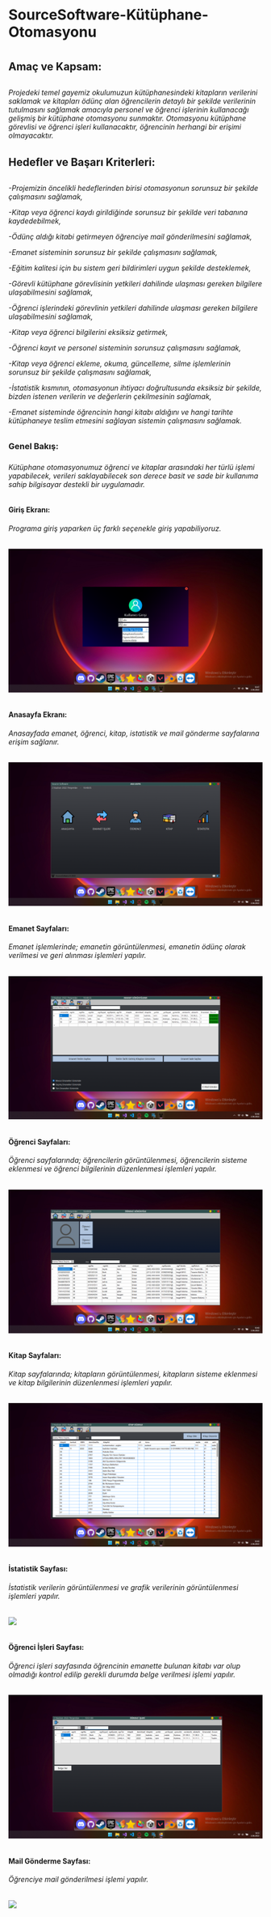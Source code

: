 <h1> SourceSoftware-Kütüphane-Otomasyonu <h1>

<h2> Amaç ve Kapsam: <h2>

<h6> Projedeki temel gayemiz okulumuzun kütüphanesindeki kitapların verilerini saklamak ve kitapları ödünç alan öğrencilerin detaylı bir şekilde verilerinin tutulmasını sağlamak
amacıyla personel ve öğrenci işlerinin kullanacağı gelişmiş bir kütüphane otomasyonu sunmaktır.
Otomasyonu kütüphane görevlisi ve öğrenci işleri kullanacaktır, öğrencinin herhangi bir erişimi olmayacaktır. <h6>


<h2> Hedefler ve Başarı Kriterleri: <h2>

<h6> -Projemizin öncelikli hedeflerinden birisi otomasyonun sorunsuz bir şekilde çalışmasını sağlamak, 

-Kitap veya öğrenci kaydı girildiğinde sorunsuz bir şekilde veri tabanına kaydedebilmek,

-Ödünç aldığı kitabi getirmeyen öğrenciye mail gönderilmesini sağlamak,

-Emanet sisteminin sorunsuz bir şekilde çalışmasını sağlamak,

-Eğitim kalitesi için bu sistem geri bildirimleri uygun şekilde desteklemek,

-Görevli kütüphane görevlisinin yetkileri dahilinde ulaşması gereken bilgilere ulaşabilmesini sağlamak,

-Öğrenci işlerindeki görevlinin yetkileri dahilinde ulaşması gereken bilgilere ulaşabilmesini sağlamak,

-Kitap veya öğrenci bilgilerini eksiksiz getirmek,

-Öğrenci kayıt ve personel sisteminin sorunsuz çalışmasını sağlamak,

-Kitap veya öğrenci ekleme, okuma, güncelleme, silme işlemlerinin sorunsuz bir şekilde çalışmasını sağlamak,

-İstatistik kısmının, otomasyonun ihtiyacı doğrultusunda eksiksiz bir şekilde, bizden istenen verilerin ve değerlerin çekilmesinin sağlamak,

-Emanet sisteminde öğrencinin hangi kitabı aldığını ve hangi tarihte kütüphaneye teslim etmesini sağlayan sistemin çalışmasını sağlamak. <h6>



<h3> Genel Bakış: <h3>

<h6> Kütüphane otomasyonumuz öğrenci ve kitaplar arasındaki her türlü işlemi yapabilecek, verileri saklayabilecek son derece basit ve sade bir kullanıma sahip bilgisayar destekli bir uygulamadır. <h6>



<h4> Giriş Ekranı: <h4>

<h6> Programa giriş yaparken üç farklı seçenekle giriş yapabiliyoruz. <h6>
  
  ![](Resimler/Giriş.png)



<h4> Anasayfa Ekranı: <h4>

<h6> Anasayfada emanet, öğrenci, kitap, istatistik ve mail gönderme sayfalarına erişim sağlanır. <h6>
  
  ![](Resimler/AnaSayfa.png)
  


<h4> Emanet Sayfaları: <h4>

<h6> Emanet işlemlerinde; emanetin görüntülenmesi, emanetin ödünç olarak verilmesi ve geri alınması işlemleri yapılır. <h6>
  
  ![](Resimler/Emanet.png)
  



<h4> Öğrenci Sayfaları: <h4>

<h6> Öğrenci sayfalarında; öğrencilerin görüntülenmesi, öğrencilerin sisteme eklenmesi ve öğrenci bilgilerinin düzenlenmesi işlemleri yapılır. <h6>
  
  ![](Resimler/Öğrenci.png)



<h4> Kitap Sayfaları: <h4>

<h6> Kitap sayfalarında; kitapların görüntülenmesi, kitapların sisteme eklenmesi ve kitap bilgilerinin düzenlenmesi işlemleri yapılır. <h6>
  
  ![](Resimler/Kitap.png)



<h4> İstatistik Sayfası: <h4>

<h6> İstatistik verilerin görüntülenmesi ve grafik verilerinin görüntülenmesi işlemleri yapılır. <h6>
  
  ![](Resimler/İstatiklerGrafik1.png)
  


<h4> Öğrenci İşleri Sayfası: <h4>

<h6> Öğrenci işleri sayfasında öğrencinin emanette bulunan kitabı var olup olmadığı kontrol edilip gerekli durumda belge verilmesi işlemi yapılır. <h6>
  
  ![](Resimler/ÖğrenciİşleriBelge.png)



<h4> Mail Gönderme Sayfası: <h4>

<h6> Öğrenciye mail gönderilmesi işlemi yapılır. <h6>
  
  ![](Resimler/MailGönderme.png)
  

